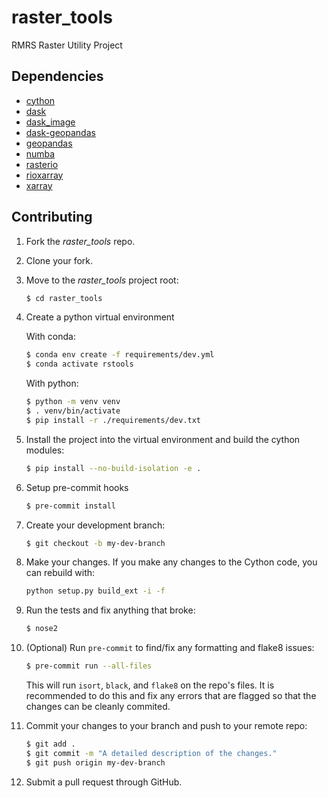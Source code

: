 # raster_tools
RMRS Raster Utility Project

## Dependencies
* [cython](https://cython.readthedocs.io/en/latest/)
* [dask](https://dask.org/)
* [dask_image](https://image.dask.org/en/latest/)
* [dask-geopandas](https://github.com/geopandas/dask-geopandas)
* [geopandas](https://geopandas.org/en/stable/)
* [numba](https://numba.pydata.org/)
* [rasterio](https://rasterio.readthedocs.io/en/latest/)
* [rioxarray](https://corteva.github.io/rioxarray/stable/)
* [xarray](https://xarray.pydata.org/en/stable/)

## Contributing
1. Fork the _raster_tools_ repo.
2. Clone your fork.
3. Move to the _raster_tools_ project root:

    ```sh
    $ cd raster_tools
    ```

4. Create a python virtual environment

    With conda:

    ```sh
    $ conda env create -f requirements/dev.yml
    $ conda activate rstools
    ```

    With python:

    ```sh
    $ python -m venv venv
    $ . venv/bin/activate
    $ pip install -r ./requirements/dev.txt
    ```

5. Install the project into the virtual environment and build the cython modules:

    ```sh
    $ pip install --no-build-isolation -e .
    ```

6. Setup pre-commit hooks

    ```sh
    $ pre-commit install
    ```
7. Create your development branch:

    ```sh
    $ git checkout -b my-dev-branch
    ```

8. Make your changes. If you make any changes to the Cython code, you can
   rebuild with:

   ```sh
   python setup.py build_ext -i -f
   ```

9. Run the tests and fix anything that broke:

    ```sh
    $ nose2
    ```

10. (Optional) Run `pre-commit` to find/fix any formatting and flake8 issues:

    ```sh
    $ pre-commit run --all-files
    ```

    This will run `isort`, `black`, and `flake8` on the repo's files. It is
    recommended to do this and fix any errors that are flagged so that the
    changes can be cleanly commited.

11. Commit your changes to your branch and push to your remote repo:

    ```sh
    $ git add .
    $ git commit -m "A detailed description of the changes."
    $ git push origin my-dev-branch
    ```

12. Submit a pull request through GitHub.
